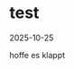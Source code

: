 <!doctype html><html lang="de">
<head>
<meta charset="utf-8">
<title>test — Blog</title>
<meta name="description" content="">
<meta name="viewport" content="width=device-width, initial-scale=1">
<link rel="canonical" href="https://zukunftsberatung.xyz/blog/posts/2025-10-25-test.md">
<meta property="og:title" content="test">
<meta property="og:description" content="">

<meta property="og:type" content="article">
<meta property="article:published_time" content="2025-10-25">
<script type="application/ld+json">
  {"@context":"https://schema.org","@type":"Article","headline":"test","datePublished":"2025-10-25","keywords":""}
  </script>
  <link rel="stylesheet" href="/assets/mobirise/css/mbr-additional.css">
  </head>
  <body>
  <main class="container" style="max-width:900px;margin:2rem auto;padding:1rem">
  <h1>test</h1>
  <p><time datetime="2025-10-25">2025-10-25</time></p>
  
  <p>hoffe es klappt</p>
  </main>
</body></html>
